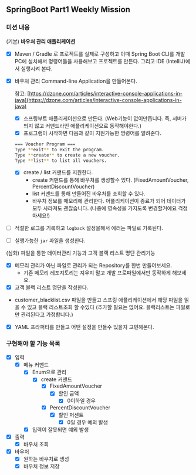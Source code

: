 ## SpringBoot Part1 Weekly Mission

### 미션 내용

(기본) **바우처 관리 애플리케이션**

- [x] Maven / Gradle 로 프로젝트를 실제로 구성하고 이때 Spring Boot CLI를 개발PC에 설치해서 명령어들을 사용해보고 프로젝트를 만든다. 그리고 IDE (IntelliJ)에서 실행시켜
  본다.

- [x] 바우처 관리 Command-line Application을 만들어본다.

  참고: [https://dzone.com/articles/interactive-console-applications-in-java](https://dzone.com/articles/interactive-console-applications-in-java)
    - [x] 스프링부트 애플리케이션으로 만든다. (Web기능이 없이만듭니다. 즉, 서버가 띄지 않고 커맨드라인 애플리케이션으로 동작해야한다.)
    - [x] 프로그램이 시작하면 다음과 같이 지원가능한 명령어를 알려준다.

  ```bash
  === Voucher Program ===
  Type **exit** to exit the program.
  Type **create** to create a new voucher.
  Type **list** to list all vouchers.
  ```

    - [x] create / list 커맨드를 지원한다.
        - create 커맨드를 통해 바우처를 생성할수 있다. (FixedAmountVoucher, PercentDiscountVoucher)
        - list 커맨드를 통해 만들어진 바우처를 조회할 수 있다.
        - 바우처 정보를 매모리에 관리한다. 어플리케이션이 종료가 되어 데이터가 모두 사라져도 괜찮습니다. (나중에 영속성을 가지도록 변경할거에요 걱정마세요!)

- [ ] 적절한 로그를 기록하고 `logback` 설정을해서 에러는 파일로 기록된다.

- [ ] 실행가능한 `jar` 파일을 생성한다.

(심화) 파일을 통한 데이터관리 기능과 고객 블랙 리스트 명단 관리기능

- [x] 메모리 관리가 아닌 파일로 관리가 되는 Repository를 한번 만들어보세요.
    - 기존 메모리 레포지토리는 지우지 말고 개발 프로파일에서만 동작하게 해보세요.
- [x] 고객 블랙 리스트 명단을 작성한다.
- customer_blacklist.csv 파일을 만들고 스프링 애플리케이션에서 해당 파일을 읽을 수 있고 블랙 리스트조회 할 수있다 (추가할 필요는 없어요. 블랙리스트는 파일로만 관리된다고 가정합니다.)
- [x] YAML 프라퍼티를 만들고 어떤 설정을 만들수 있을지 고민해본다.

### 구현해야 할 기능 목록

- [x] 입력
    - [x] 메뉴 커맨드
        - [x] Enum으로 관리
            - [x] create 커맨드
                - [x] FixedAmountVoucher
                    - [x] 할인 금액
                        - [x] 0이하일 경우
                - [x] PercentDiscountVoucher
                    - [x] 할인 퍼센트
                        - [x] 0일 경우 예외 발생
        - [x] 입력이 잘못되면 예외 발생

- [x] 출력
    - [x] 바우처 조회

- [x] 바우처
    - [x] 원하는 바우처로 생성
    - [x] 바우처 정보 저장

